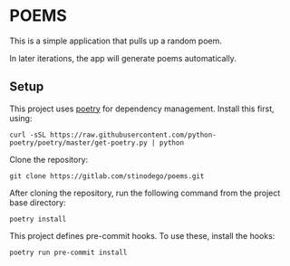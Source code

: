 # POEMS

This is a simple application that pulls up a random poem.

In later iterations, the app will generate poems automatically.

## Setup

This project uses [poetry](https://python-poetry.org/) for dependency management. Install this first, using:

`curl -sSL https://raw.githubusercontent.com/python-poetry/poetry/master/get-poetry.py | python`

Clone the repository:

`git clone https://gitlab.com/stinodego/poems.git`

After cloning the repository, run the following command from the project base directory:

`poetry install`

This project defines pre-commit hooks. To use these, install the hooks:

`poetry run pre-commit install`
